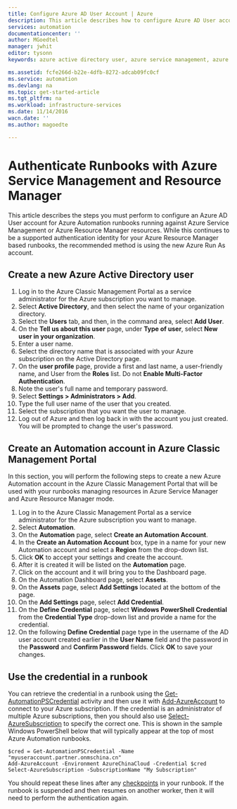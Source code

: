 ```yaml
---
title: Configure Azure AD User Account | Azure
description: This article describes how to configure Azure AD User account credential for runbooks in Azure Automation to authenticate with.
services: automation
documentationcenter: ''
author: MGoedtel
manager: jwhit
editor: tysonn
keywords: azure active directory user, azure service management, azure ad user account

ms.assetid: fcfe266d-b22e-4dfb-8272-adcab09fc0cf
ms.service: automation
ms.devlang: na
ms.topic: get-started-article
ms.tgt_pltfrm: na
ms.workload: infrastructure-services
ms.date: 11/14/2016
wacn.date: ''
ms.author: magoedte

---
```

# Authenticate Runbooks with Azure Service Management and Resource Manager
This article describes the steps you must perform to configure an Azure AD User account for Azure Automation runbooks running against Azure Service Management or Azure Resource Manager  resources.  While this continues to be a supported authentication identity for your Azure Resource Manager based runbooks, the recommended method is using the new Azure Run As account.       

## Create a new Azure Active Directory user
1. Log in to the Azure Classic Management Portal as a service administrator for the Azure subscription you want to manage.
2. Select **Active Directory**, and then select the name of your organization directory.
3. Select the **Users** tab, and then, in the command area, select **Add User**.
4. On the **Tell us about this user** page, under **Type of user**, select **New user in your organization**.
5. Enter a user name.  
6. Select the directory name that is associated with your Azure subscription on the Active Directory page.
7. On the **user profile** page, provide a first and last name, a user-friendly name, and User from the **Roles** list.  Do not **Enable Multi-Factor Authentication**.
8. Note the user's full name and temporary password.
9. Select **Settings > Administrators > Add**.
10. Type the full user name of the user that you created.
11. Select the subscription that you want the user to manage.
12. Log out of Azure and then log back in with the account you just created. You will be prompted to change the user's password.

## Create an Automation account in Azure Classic Management Portal
In this section, you will perform the following steps to create a new Azure Automation account in the Azure Classic Management Portal that will be used with your runbooks managing resources in Azure Service Manager and Azure Resource Manager mode.  

1. Log in to the Azure Classic Management Portal as a service administrator for the Azure subscription you want to manage.
2. Select **Automation**.
3. On the **Automation** page, select **Create an Automation Account**.
4. In the **Create an Automation Account** box, type in a name for your new Automation account and select a **Region** from the drop-down list.  
5. Click **OK** to accept your settings and create the account.
6. After it is created it will be listed on the **Automation** page.
7. Click on the account and it will bring you to the Dashboard page.  
8. On the Automation Dashboard page, select **Assets**.
9. On the **Assets** page, select **Add Settings** located at the bottom of the page.
10. On the **Add Settings** page, select **Add Credential**.
11. On the **Define Credential** page, select **Windows PowerShell Credential** from the **Credential Type** drop-down list and provide a name for the credential.
12. On the following **Define Credential** page type in the username of the AD user account created earlier in the **User Name** field and the password in the **Password** and **Confirm Password** fields. Click **OK** to save your changes.

## Use the credential in a runbook
You can retrieve the credential in a runbook using the [Get-AutomationPSCredential](automation-credentials.md) activity and then use it with [Add-AzureAccount](http://msdn.microsoft.com/zh-cn/library/azure/dn722528.aspx) to connect to your Azure subscription. If the credential is an administrator of multiple Azure subscriptions, then you should also use [Select-AzureSubscription](http://msdn.microsoft.com/zh-cn/library/dn495203.aspx) to specify the correct one. This is shown in the sample Windows PowerShell below that will typically appear at the top of most Azure Automation runbooks.

    $cred = Get-AutomationPSCredential -Name "myuseraccount.partner.onmschina.cn"
    Add-AzureAccount -Environment AzureChinaCloud -Credential $cred
    Select-AzureSubscription -SubscriptionName "My Subscription"

You should repeat these lines after any [checkpoints](http://technet.microsoft.com/zh-cn/library/dn469257.aspx#bk_Checkpoints) in your runbook. If the runbook is suspended and then resumes on another worker, then it will need to perform the authentication again.
